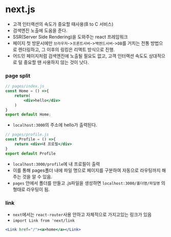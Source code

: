 # next.js
- 고객 인터랙션의 속도가 중요할 때사용(B to C 서비스)
- 검색엔진 노출에 도움을 준다.
- SSR(Server Side Rendering)을 도와주는 react 프레임워크
- 페이지 첫 방문시에만 `브라우저`->`프론트서버`->`백엔드서버`->`DB`를 거치는 전통 방법으로 렌더링하고, 그 이후의 링킹은 리액트 방식으로 진행.
- 어드민 페이지처럼 검색엔진에 노출될 필요도 없고, 고객 인터랙션 속도도 상대적으로 덜 중요할 땐 사용하지 않는 것이 낫다.

### page split
```jsx
// pages/index.js
const Home = () =>{
    return(
        <div>hello</div>
    )
}
export default Home;
```
- `localhost:3000`의 주소에 hello가 출력된다.
```jsx
// pages/profile.js
const Profile = () =>{
    return <div>내 프로필</div>
}
export default Profile
```
- `localhost:3000/profile`에 내 프로필이 출력
- 이를 통해 pages폴더 내에 파일 명으로 페이지를 구분하여 자동으로 라우팅까지 해주는 것을 알 수 있음.
- `pages` 안에서 폴더를 만들고 .js파일을 생성하면 `localhost:3000/폴더명/파일명` 의 형태로 라우팅이 됨.

### link
- `next`에서는 `react-router`사용 안하고 자체적으로 가지고있는 링크가 있음
- `import Link from 'next/link`
```jsx
<Link href="/"><a>home</a></Link>
```

